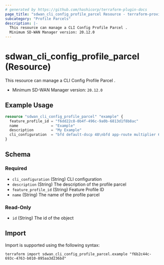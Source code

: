```yaml
---
# generated by https://github.com/hashicorp/terraform-plugin-docs
page_title: "sdwan_cli_config_profile_parcel Resource - terraform-provider-sdwan"
subcategory: "Profile Parcels"
description: |-
  This resource can manage a CLI Config Profile Parcel .
  Minimum SD-WAN Manager version: 20.12.0
---
```


# sdwan_cli_config_profile_parcel (Resource)

This resource can manage a CLI Config Profile Parcel .
  - Minimum SD-WAN Manager version: `20.12.0`

## Example Usage

```terraform
resource "sdwan_cli_config_profile_parcel" "example" {
  feature_profile_id = "f6dd22c8-0b4f-496c-9a0b-6813d1f8b8ac"
  name               = "Example"
  description        = "My Example"
  cli_configuration  = "bfd default-dscp 48\nbfd app-route multiplier 6\nbfd app-route poll-interval 600000"
}
```

<!-- schema generated by tfplugindocs -->
## Schema

### Required

- `cli_configuration` (String) CLI configuration
- `description` (String) The description of the profile parcel
- `feature_profile_id` (String) Feature Profile ID
- `name` (String) The name of the profile parcel

### Read-Only

- `id` (String) The id of the object

## Import

Import is supported using the following syntax:

```shell
terraform import sdwan_cli_config_profile_parcel.example "f6b2c44c-693c-4763-b010-895aa3d236bd"
```
